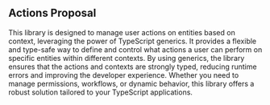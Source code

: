 ## Actions Proposal

This library is designed to manage user actions on entities based on context, leveraging the power of TypeScript generics. It provides a flexible and type-safe way to define and control what actions a user can perform on specific entities within different contexts. By using generics, the library ensures that the actions and contexts are strongly typed, reducing runtime errors and improving the developer experience. Whether you need to manage permissions, workflows, or dynamic behavior, this library offers a robust solution tailored to your TypeScript applications.






